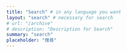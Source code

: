 ```yaml
---
title: "Search" # in any language you want
layout: "search" # necessary for search
# url: "/archive"
# description: "Description for Search"
summary: "search"
placeholder: "搜尋"
---
```

